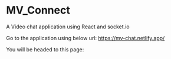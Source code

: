 # MV_Connect
A Video chat application using React and socket.io

Go to the application using below url:
    https://mv-chat.netlify.app/
    
You will be headed to this page:

